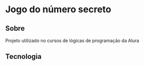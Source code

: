 <h1> Jogo do número secreto</h1>

<h2> Sobre </h2>
<p>Projeto utilizado no cursos de lógicas de programação da Alura</p>

## Tecnologia
